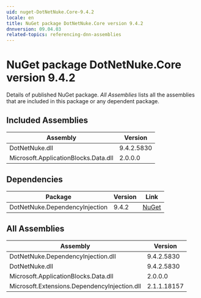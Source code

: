 ```yaml
---
uid: nuget-DotNetNuke.Core-9.4.2
locale: en
title: NuGet package DotNetNuke.Core version 9.4.2
dnnversion: 09.04.03
related-topics: referencing-dnn-assemblies
---
```


# NuGet package DotNetNuke.Core version 9.4.2
Details of published NuGet package.
*All Assemblies* lists all the assemblies that are included in this package or any dependent package.

## Included Assemblies

|Assembly|Version|
|---|---|
|DotNetNuke.dll|9.4.2.5830|
|Microsoft.ApplicationBlocks.Data.dll|2.0.0.0|

## Dependencies

|Package|Version|Link|
|---|---|---|
|DotNetNuke.DependencyInjection|9.4.2|[NuGet](https://www.nuget.org/packages/DotNetNuke.DependencyInjection/9.4.2)|

## All Assemblies

|Assembly|Version|
|---|---|
|DotNetNuke.DependencyInjection.dll|9.4.2.5830|
|DotNetNuke.dll|9.4.2.5830|
|Microsoft.ApplicationBlocks.Data.dll|2.0.0.0|
|Microsoft.Extensions.DependencyInjection.dll|2.1.1.18157|

